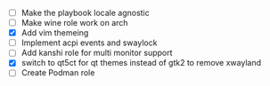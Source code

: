 - [ ] Make the playbook locale agnostic
- [ ] Make wine role work on arch
- [x] Add vim themeing 
- [ ] Implement acpi events and swaylock
- [ ] Add kanshi role for multi monitor support
- [x] switch to qt5ct for qt themes instead of gtk2 to remove xwayland
- [ ] Create Podman role 
